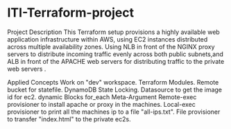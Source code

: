 # ITI-Terraform-project

Project Description
This Terraform setup provisions a highly available web application infrastructure within AWS, using EC2 instances distributed across multiple availability zones. Using NLB in front of the NGINX proxy servers to distribute incoming traffic evenly across both public subnets,and ALB in front of the APACHE web servers for distributing traffic to the private web servers .

Applied Concepts
Work on "dev" workspace.
Terraform Modules.
Remote bucket for statefile.
DynamoDB State Locking.
Datasource to get the image id for ec2.
dynamic Blocks
for_each Meta-Argument
Remote-exec provisioner to install apache or proxy in the machines.
Local-exec provisioner to print all the machines ip to a file "all-ips.txt".
File provisioner to transfer "index.html" to the private ec2s.
